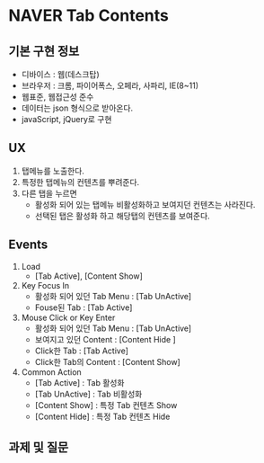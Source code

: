 # NAVER Tab Contents

## 기본 구현 정보

- 디바이스 : 웹(데스크탑)
- 브라우저 : 크롬, 파이어폭스, 오페라, 사파리, IE(8~11)
- 웹표준, 웹접근성 준수
- 데이터는 json 형식으로 받아온다.
- javaScript, jQuery로 구현

## UX

1. 탭메뉴를 노출한다.
2. 특정한 탭메뉴의 컨텐츠를 뿌려준다.
3. 다른 탭을 누르면 
	- 활성화 되어 있는 탭메뉴 비활성화하고 보여지던 컨텐츠는 사라진다.
	- 선택된 탭은 활성화 하고 해당탭의 컨텐츠를 보여준다.

## Events

1. Load
	- [Tab Active], [Content Show]
2. Key Focus In
	- 활성화 되어 있던 Tab Menu : [Tab UnActive]
	- Fouse된 Tab :  [Tab Active]
3. Mouse Click or Key Enter 
	- 활성화 되어 있던 Tab Menu : [Tab UnActive]
	- 보여지고 있던 Content : [Content Hide ]
	- Click한 Tab :  [Tab Active]
	- Click한 Tab의 Content :  [Content Show]
4. Common Action
	- [Tab Active] : Tab 활성화
	- [Tab UnActive] : Tab 비활성화
	- [Content Show] : 특정 Tab 컨텐츠 Show
	- [Content Hide] : 특정 Tab 컨텐츠 Hide

## 과제 및 질문

